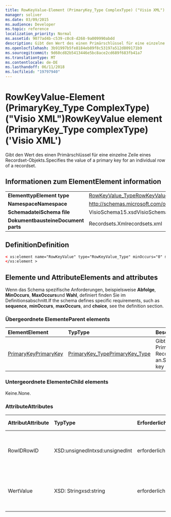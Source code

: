 ```yaml
---
title: RowKeyValue-Element (PrimaryKey_Type ComplexType) ("Visio XML")
manager: soliver
ms.date: 03/09/2015
ms.audience: Developer
ms.topic: reference
localization_priority: Normal
ms.assetid: 9077ad4b-c539-c0c8-d268-9a009990abdd
description: Gibt den Wert des einen Primärschlüssel für eine einzelne Zeile eines Recordset-Objekts.
ms.openlocfilehash: 3b91997b5fe8184eb89f8c53197a512d809171b9
ms.sourcegitcommit: 9d60cd82b5413446e5bc8ace2cd689f683fb41a7
ms.translationtype: MT
ms.contentlocale: de-DE
ms.lasthandoff: 06/11/2018
ms.locfileid: "19797940"
---
```

# <a name="rowkeyvalue-element-primarykeytype-complextype-visio-xml"></a><span data-ttu-id="18ffa-103">RowKeyValue-Element (PrimaryKey_Type ComplexType) ("Visio XML")</span><span class="sxs-lookup"><span data-stu-id="18ffa-103">RowKeyValue element (PrimaryKey_Type complexType) ('Visio XML')</span></span>

<span data-ttu-id="18ffa-104">Gibt den Wert des einen Primärschlüssel für eine einzelne Zeile eines Recordset-Objekts.</span><span class="sxs-lookup"><span data-stu-id="18ffa-104">Specifies the value of a primary key for an individual row of a recordset.</span></span>
  
## <a name="element-information"></a><span data-ttu-id="18ffa-105">Informationen zum Element</span><span class="sxs-lookup"><span data-stu-id="18ffa-105">Element information</span></span>

|||
|:-----|:-----|
|<span data-ttu-id="18ffa-106">**Elementtyp**</span><span class="sxs-lookup"><span data-stu-id="18ffa-106">**Element type**</span></span> <br/> |[<span data-ttu-id="18ffa-107">RowKeyValue_Type</span><span class="sxs-lookup"><span data-stu-id="18ffa-107">RowKeyValue_Type</span></span>](rowkeyvalue_type-complextypevisio-xml.md) <br/> |
|<span data-ttu-id="18ffa-108">**Namespace**</span><span class="sxs-lookup"><span data-stu-id="18ffa-108">**Namespace**</span></span> <br/> |http://schemas.microsoft.com/office/visio/2012/main  <br/> |
|<span data-ttu-id="18ffa-109">**Schemadatei**</span><span class="sxs-lookup"><span data-stu-id="18ffa-109">**Schema file**</span></span> <br/> |<span data-ttu-id="18ffa-110">VisioSchema15.xsd</span><span class="sxs-lookup"><span data-stu-id="18ffa-110">VisioSchema15.xsd</span></span>  <br/> |
|<span data-ttu-id="18ffa-111">**Dokumentbausteine**</span><span class="sxs-lookup"><span data-stu-id="18ffa-111">**Document parts**</span></span> <br/> |<span data-ttu-id="18ffa-112">Recordsets.Xml</span><span class="sxs-lookup"><span data-stu-id="18ffa-112">recordsets.xml</span></span>  <br/> |
   
## <a name="definition"></a><span data-ttu-id="18ffa-113">Definition</span><span class="sxs-lookup"><span data-stu-id="18ffa-113">Definition</span></span>

```XML
< xs:element name="RowKeyValue" type="RowKeyValue_Type" minOccurs="0" maxOccurs="unbounded" >
</xs:element >
```

## <a name="elements-and-attributes"></a><span data-ttu-id="18ffa-114">Elemente und Attribute</span><span class="sxs-lookup"><span data-stu-id="18ffa-114">Elements and attributes</span></span>

<span data-ttu-id="18ffa-115">Wenn das Schema spezifische Anforderungen, beispielsweise **Abfolge**, **MinOccurs**, **MaxOccurs**und **Wahl**, definiert finden Sie im Definitionsabschnitt.</span><span class="sxs-lookup"><span data-stu-id="18ffa-115">If the schema defines specific requirements, such as **sequence**, **minOccurs**, **maxOccurs**, and **choice**, see the definition section.</span></span> 
  
### <a name="parent-elements"></a><span data-ttu-id="18ffa-116">Übergeordnete Elemente</span><span class="sxs-lookup"><span data-stu-id="18ffa-116">Parent elements</span></span>

|<span data-ttu-id="18ffa-117">**Element**</span><span class="sxs-lookup"><span data-stu-id="18ffa-117">**Element**</span></span>|<span data-ttu-id="18ffa-118">**Typ**</span><span class="sxs-lookup"><span data-stu-id="18ffa-118">**Type**</span></span>|<span data-ttu-id="18ffa-119">**Beschreibung**</span><span class="sxs-lookup"><span data-stu-id="18ffa-119">**Description**</span></span>|
|:-----|:-----|:-----|
|[<span data-ttu-id="18ffa-120">PrimaryKey</span><span class="sxs-lookup"><span data-stu-id="18ffa-120">PrimaryKey</span></span>](primarykey-element-datarecordset_type-complextypevisio-xml.md) <br/> |[<span data-ttu-id="18ffa-121">PrimaryKey_Type</span><span class="sxs-lookup"><span data-stu-id="18ffa-121">PrimaryKey_Type</span></span>](primarykey_type-complextypevisio-xml.md) <br/> |<span data-ttu-id="18ffa-122">Gibt einen Primärschlüssel eines Recordset-Objekts an.</span><span class="sxs-lookup"><span data-stu-id="18ffa-122">Specifies a primary key of a recordset.</span></span>  <br/> |
   
### <a name="child-elements"></a><span data-ttu-id="18ffa-123">Untergeordnete Elemente</span><span class="sxs-lookup"><span data-stu-id="18ffa-123">Child elements</span></span>

<span data-ttu-id="18ffa-124">Keine.</span><span class="sxs-lookup"><span data-stu-id="18ffa-124">None.</span></span>
  
### <a name="attributes"></a><span data-ttu-id="18ffa-125">Attribute</span><span class="sxs-lookup"><span data-stu-id="18ffa-125">Attributes</span></span>

|<span data-ttu-id="18ffa-126">**Attribut**</span><span class="sxs-lookup"><span data-stu-id="18ffa-126">**Attribute**</span></span>|<span data-ttu-id="18ffa-127">**Typ**</span><span class="sxs-lookup"><span data-stu-id="18ffa-127">**Type**</span></span>|<span data-ttu-id="18ffa-128">**Erforderlich**</span><span class="sxs-lookup"><span data-stu-id="18ffa-128">**Required**</span></span>|<span data-ttu-id="18ffa-129">**Beschreibung**</span><span class="sxs-lookup"><span data-stu-id="18ffa-129">**Description**</span></span>|<span data-ttu-id="18ffa-130">**Mögliche Werte**</span><span class="sxs-lookup"><span data-stu-id="18ffa-130">**Possible values**</span></span>|
|:-----|:-----|:-----|:-----|:-----|
|<span data-ttu-id="18ffa-131">RowID</span><span class="sxs-lookup"><span data-stu-id="18ffa-131">RowID</span></span>  <br/> |<span data-ttu-id="18ffa-132">XSD:unsignedInt</span><span class="sxs-lookup"><span data-stu-id="18ffa-132">xsd:unsignedInt</span></span>  <br/> |<span data-ttu-id="18ffa-133">erforderlich</span><span class="sxs-lookup"><span data-stu-id="18ffa-133">required</span></span>  <br/> |<span data-ttu-id="18ffa-134">Ein eindeutiger Wert, der eine Zeile eines Recordset-Objekts identifiziert.</span><span class="sxs-lookup"><span data-stu-id="18ffa-134">A unique value that identifies a row of a recordset.</span></span>  <br/> |<span data-ttu-id="18ffa-135">Werte des Typs Xsd:unsignedInt.</span><span class="sxs-lookup"><span data-stu-id="18ffa-135">Values of the xsd:unsignedInt type.</span></span>  <br/> |
|<span data-ttu-id="18ffa-136">Wert</span><span class="sxs-lookup"><span data-stu-id="18ffa-136">Value</span></span>  <br/> |<span data-ttu-id="18ffa-137">XSD: String</span><span class="sxs-lookup"><span data-stu-id="18ffa-137">xsd:string</span></span>  <br/> |<span data-ttu-id="18ffa-138">erforderlich</span><span class="sxs-lookup"><span data-stu-id="18ffa-138">required</span></span>  <br/> |<span data-ttu-id="18ffa-139">Der Wert der Primärschlüssel für diese Zeile des Recordset-Objekts.</span><span class="sxs-lookup"><span data-stu-id="18ffa-139">The value of the primary key for this row of the recordset.</span></span>  <br/> |<span data-ttu-id="18ffa-140">Werte des Typs xsd: String.</span><span class="sxs-lookup"><span data-stu-id="18ffa-140">Values of the xsd:string type.</span></span>  <br/> |
   

